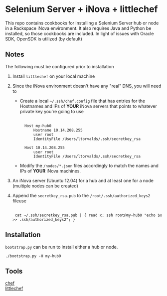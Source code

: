 # Selenium Server + iNova + littlechef

This repo contains cookbooks for installing a Selenium Server hub or node in a Rackspace iNova environment.  It also requires Java and Python be installed, so those cookbooks are included.  In light of issues with Oracle SDK, OpenSDK is utilized (by default)

## Notes

The following must be configured prior to installation

1. Install `littlechef` on your local machine
2. Since the iNova environment doesn't have any "real" DNS, you will need to
	* Create a local `~/.ssh/chef.config` file that has entries for the Hostnames and IPs of **YOUR** iNova servers that points to whatever private key you're going to use<br><br>	
	
			Host my-hub0
				Hostname 10.14.208.255
				user root
				IdentityFile /Users/ltorvalds/.ssh/secretkey_rsa
			
			Host 10.14.208.255
				user root
				IdentityFile /Users/ltorvalds/.ssh/secretkey_rsa
				
	* Modify the `/nodes/*.json` files accordingly to match the names and IPs of **YOUR** iNova machines.
3. An iNova server (Ubuntu 12.04) for a hub and at least one for a node (multiple nodes can be created)
4. Append the `secretkey_rsa.pub` to the `/root/.ssh/authorized_keys2` fileuse<br><br>

		cat ~/.ssh/secretkey_rsa.pub | { read x; ssh root@my-hub0 "echo $x >> .ssh/authorized_keys2"; }

## Installation

`bootstrap.py` can be run to install either a hub or node.

	./bootstrap.py -H my-hub0

## Tools
[chef](http://wiki.opscode.com/display/chef/Home)<br>
[littlechef](https://github.com/tobami/littlechef)<br>
